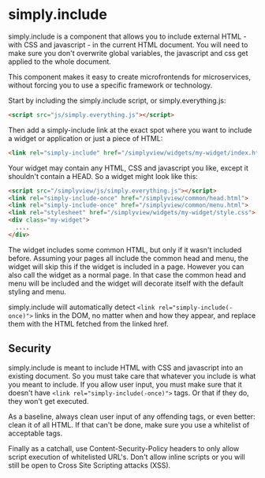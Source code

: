 # simply.include

simply.include is a component that allows you to include external HTML - with 
CSS and javascript - in the current HTML document. You will need to make sure 
you don't overwrite global variables, the javascript and css get applied to 
the whole document.

This component makes it easy to create microfrontends for microservices, 
without forcing you to use a specific framework or technology.

Start by including the simply.include script, or simply.everything.js:

```html
<script src="js/simply.everything.js"></script>
```

Then add a simply-include link at the exact spot where you want to include a 
widget or application or just a piece of HTML:

```html
<link rel="simply-include" href="/simplyview/widgets/my-widget/index.html"></link>
```

Your widget may contain any HTML, CSS and javascript you like, except it 
shouldn't contain a HEAD. So a widget might look like this:

```html
<script src="/simplyview/js/simply.everything.js"></script>
<link rel="simply-include-once" href="/simplyview/common/head.html">
<link rel="simply-include-once" href="/simplyview/common/menu.html">
<link rel="stylesheet" href="/simplyview/widgets/my-widget/style.css">
<div class="my-widget">
  ....
</div>
```

The widget includes some common HTML, but only if it wasn't included before. 
Assuming your pages all include the common head and menu, the widget will skip 
this if the widget is included in a page. However you can also call the widget 
as a normal page. In that case the common head and menu will be included and 
the widget will decorate itself with the default styling and menu.

simply.include will automatically detect `<link rel="simply-include(-once)">` 
links in the DOM, no matter when and how they appear, and replace them with 
the HTML fetched from the linked href.

## Security

simply.include is meant to include HTML with CSS and javascript into an 
existing document. So you must take care that whatever you include is what you 
meant to include. If you allow user input, you must make sure that it doesn't 
have `<link rel="simply-include(-once)">` tags. Or that if they do, they won't 
get executed.

As a baseline, always clean user input of any offending tags, or even better: 
clean it of all HTML. If that can't be done, make sure you use a whitelist of 
acceptable tags. 

Finally as a catchall, use Content-Security-Policy headers to only allow script 
execution of whitelisted URL's. Don't allow inline scripts or you will still 
be open to Cross Site Scripting attacks (XSS).
